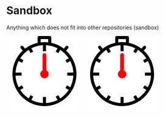 # Sandbox
Anything which does not fit into other repositories (sandbox)

![Alt text](./clock.svg)
<img src="./clock.svg">
